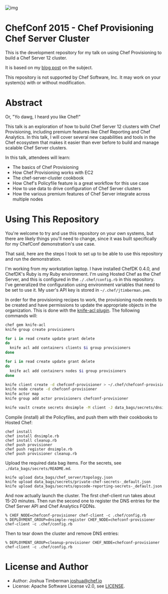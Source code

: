 ![img](http://www.troll.me/images/xzibit-yo-dawg/yo-dawg-i-heard-you-like-turtles-so-we-put-a-turtle-on-a-turtle-so-you-can-ride-a-turtle-thats-riding-a-turtle.jpg)

# ChefConf 2015 - Chef Provisioning Chef Server Cluster

This is the development repository for my talk on using Chef Provisioning to build a Chef Server 12 cluster.

It is based on my [blog post](https://www.chef.io/blog/2014/12/15/sysadvent-day-14-using-chef-provisioning-to-build-chef-server/) on the subject.

This repository is not supported by Chef Software, Inc. It may work on your system(s) with or without modification.

# Abstract

Or, "Yo dawg, I heard you like Chef!"

This talk is an exploration of how to build Chef Server 12 clusters with Chef Provisioning, including premium features like Chef Reporting and Chef Analytics. In this talk, I will cover several new capabilities and tools in the Chef ecosystem that makes it easier than ever before to build and manage scalable Chef Server clusters.

In this talk, attendees will learn:

* The basics of Chef Provisioning
* How Chef Provisioning works with EC2
* The chef-server-cluster cookbook
* How Chef's Policyfile feature is a great workflow for this use case
* How to use data to drive configuration of Chef Server clusters
* How the various premium features of Chef Server integrate across multiple nodes

# Using This Repository

You're welcome to try and use this repository on your own systems, but there are likely things you'll need to change, since it was built specifically for my ChefConf demonstration's use case.

That said, here are the steps I took to set up to be able to use this repository and run the demonstration.

I'm working from my workstation laptop. I have installed ChefDK 0.4.0, and ChefDK's Ruby is my Ruby environment. I'm using Hosted Chef as the Chef Server, and this is configured in the `./.chef/config.rb` in this repository. I've generalized the configuration using environment variables that need to be set to use it. My user's API key is stored in `~/.chef/jtimberman.pem`.

In order for the provisioning recipes to work, the provisioning node needs to be created and have permissions to update the appropriate objects in the organization. This is done with the [knife-acl plugin](https://github.com/chef/knife-acl). The following commands will:

```sh
chef gem knife-acl
knife group create provisioners

for i in read create update grant delete
do
  knife acl add containers clients $i group provisioners
done

for i in read create update grant delete
do
  knife acl add containers nodes $i group provisioners
done

knife client create -d chefconf-provisioner > ~/.chef/chefconf-provisioner.pem
knife node create -d chefconf-provisioner
knife actor map
knife group add actor provisioners chefconf-provisioner

knife vault create secrets dnsimple -M client -J data_bags/secrets/dnsimple.json -A jtimberman -S 'name:chefconf-provisioner'
```

Compile (install) all the Policyfiles, and push them with their cookbooks to Hosted Chef:

```
chef install
chef install dnsimple.rb
chef install cleanup.rb
chef push provisioner
chef push register dnsimple.rb
chef push provisioner cleanup.rb
```

Upload the required data bag items. For the secrets, see `./data_bags/secrets/README.md`.

```
knife upload data_bags/chef_server/topology.json
knife upload data_bags/secrets/private-chef-secrets-_default.json
knife upload data_bags/secrets/opscode-reporting-secrets-_default.json
```

And now actually launch the cluster. The first chef-client run takes about 15-20 minutes. Then run the second one to register the DNS entries for the Chef Server API and Chef Analytics FQDNs.

```
% CHEF_NODE=chefconf-provisioner chef-client -c .chef/config.rb
% DEPLOYMENT_GROUP=dnsimple-register CHEF_NODE=chefconf-provisioner chef-client -c .chef/config.rb
```

Then to tear down the cluster and remove DNS entries:

```
% DEPLOYMENT_GROUP=cleanup-provisioner CHEF_NODE=chefconf-provisioner chef-client -c .chef/config.rb
```

# License and Author

- Author: Joshua Timberman <joshua@chef.io>
- License: Apache Software License v2.0, see [LICENSE](LICENSE).
